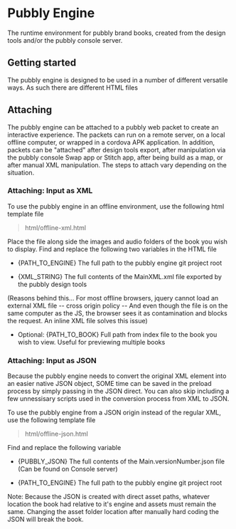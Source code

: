 # Pubbly Engine

The runtime environment for pubbly brand books, created from the design tools and/or the pubbly console server.

## Getting started

The pubbly engine is designed to be used in a number of different versatile ways. As such there are different HTML files 

## Attaching

The pubbly engine can be attached to a pubbly web packet to create an interactive experience. The packets can run on a remote server, on a local offline computer, or wrapped in a cordova APK application. In addition, packets can be "attached" after design tools export, after manipulation via the pubbly console Swap app or Stitch app, after being build as a map, or after manual XML manipulation. The steps to attach vary depending on the situation.

### Attaching: Input as XML

To use the pubbly engine in an offline environment, use the following html template file

> html/offline-xml.html

Place the file along side the images and audio folders of the book you wish to display. Find and replace the following two variables in the HTML file

* {PATH_TO_ENGINE}
The full path to the pubbly engine git project root

* {XML_STRING}
The full contents of the MainXML.xml file exported by the pubbly design tools

(Reasons behind this... For most offline browsers, jquery cannot load an external XML file -- cross origin policy -- And even though the file is on the same computer as the JS, the browser sees it as contamination and blocks the request. An inline XML file solves this issue)

* Optional: {PATH_TO_BOOK}
Full path from index file to the book you wish to view. Useful for previewing multiple books

### Attaching: Input as JSON

Because the pubbly engine needs to convert the original XML element into an easier native JSON object, SOME time can be saved in the preload process by simply passing in the JSON direct. You can also skip including a few unnessisary scripts used in the conversion process from XML to JSON.

To use the pubbly engine from a JSON origin instead of the regular XML, use the following template file

> html/offline-json.html

Find and replace the following variable

* {PUBBLY_JSON}
The full contents of the Main.versionNumber.json file (Can be found on Console server)

* {PATH_TO_ENGINE}
The full path to the pubbly engine git project root

Note: Because the JSON is created with direct asset paths, whatever location the book had relative to it's engine and assets must remain the same. Changing the asset folder location after manually hard coding the JSON will break the book.
